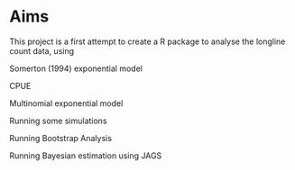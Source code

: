 # Aims #

This project is a first attempt to create a R package to analyse the longline count data, using

Somerton (1994) exponential model

CPUE

Multinomial exponential model

Running some simulations

Running Bootstrap Analysis

Running Bayesian estimation using JAGS